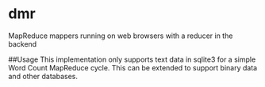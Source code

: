 # dmr
MapReduce mappers running on web browsers with a reducer in the backend

##Usage
This implementation only supports text data in sqlite3 for a simple Word Count MapReduce cycle. This can be extended to support binary data and other databases.

